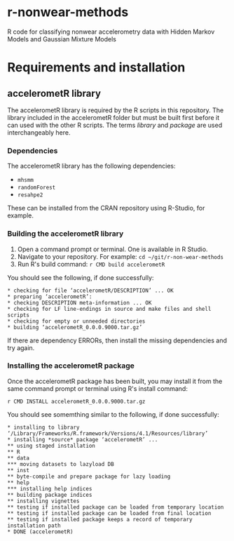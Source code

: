 # r-nonwear-methods
R code for classifying nonwear accelerometry data with Hidden Markov Models and Gaussian Mixture Models

# Requirements and installation

## accelerometR library

The accelerometR library is required by the R scripts in this repository.  The library included in the accelerometR folder but must be built first before it can used with the other R scripts.  The terms _library_ and _package_ are used interchangeably here.  

### Dependencies

The accelerometR library has the following dependencies:

* `mhsmm`
* `randomForest`
* `resahpe2`

These can be installed from the CRAN repository using R-Studio, for example.

### Building the accelerometR library
1. Open a command prompt or terminal.  One is available in R Studio.  
2. Navigate to your repository.  For example: `cd ~/git/r-non-wear-methods`
3. Run R's build command:  `r CMD build accelerometR`

You should see the following, if done successfully:

    * checking for file ‘accelerometR/DESCRIPTION’ ... OK
    * preparing ‘accelerometR’:
    * checking DESCRIPTION meta-information ... OK
    * checking for LF line-endings in source and make files and shell scripts
    * checking for empty or unneeded directories
    * building ‘accelerometR_0.0.0.9000.tar.gz’

If there are dependency ERRORs, then install the missing dependencies and try again.  

### Installing the accelerometR package

Once the accelerometR package has been built, you may install it from the same command prompt or terminal using R's install command:

`r CMD INSTALL accelerometR_0.0.0.9000.tar.gz`

You should see somemthing similar to the following, if done successfully:

    * installing to library ‘/Library/Frameworks/R.framework/Versions/4.1/Resources/library’
    * installing *source* package ‘accelerometR’ ...
    ** using staged installation
    ** R
    ** data
    *** moving datasets to lazyload DB
    ** inst
    ** byte-compile and prepare package for lazy loading
    ** help
    *** installing help indices
    ** building package indices
    ** installing vignettes
    ** testing if installed package can be loaded from temporary location
    ** testing if installed package can be loaded from final location
    ** testing if installed package keeps a record of temporary installation path
    * DONE (accelerometR)






